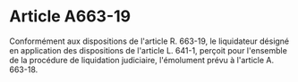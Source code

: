 # Article A663-19

Conformément aux dispositions de l'article R. 663-19, le liquidateur désigné en application des dispositions de l'article L. 641-1, perçoit pour l'ensemble de la procédure de liquidation judiciaire, l'émolument prévu à l'article A. 663-18.
